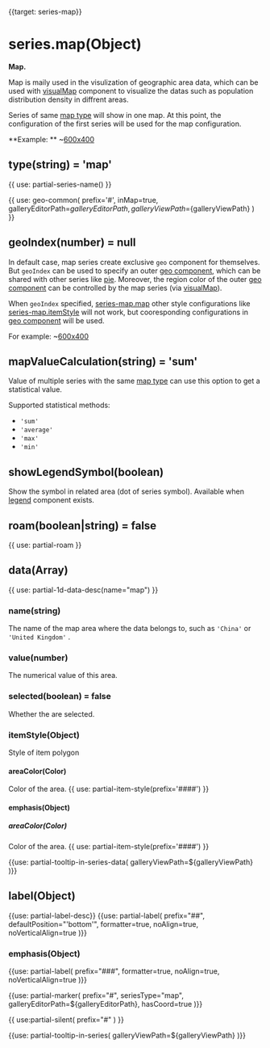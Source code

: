 
{{target: series-map}}

# series.map(Object)

**Map.**

Map is maily used in the visulization of geographic area data, which can be used with [visualMap](~visualMap) component to visualize the datas such as population distribution density in diffrent areas.

Series of same [map type](~series-map.map) will show in one map. At this point, the configuration of the first series will be used for the map configuration.

**Example: **
~[600x400](${galleryViewPath}doc-example/map-example&reset=1&edit=1)


## type(string) = 'map'

{{ use: partial-series-name() }}

{{ use: geo-common(
    prefix='#',
    inMap=true,
    galleryEditorPath=${galleryEditorPath},
    galleryViewPath=${galleryViewPath}
) }}

## geoIndex(number) = null

In default case, map series create exclusive `geo` component for themselves. But `geoIndex` can be used to specify an outer [geo component](~geo), which can be shared with other series like [pie](~series-pie). Moreover, the region color of the outer [geo component](~geo) can be controlled by the map series (via [visualMap](~visualMap)).

When `geoIndex` specified, [series-map.map](~series-map.map) other style configurations like [series-map.itemStyle](~series-map.itemStyle) will not work, but cooresponding configurations in [geo component](~geo) will be used.

For example:
~[600x400](${galleryViewPath}geo-map-scatter&reset=1&edit=1)

## mapValueCalculation(string) = 'sum'
Value of multiple series with the same [map type](~series-map.map) can use this option to get a statistical value.

Supported statistical methods:

+ `'sum'`
+ `'average'`
+ `'max'`
+ `'min'`

## showLegendSymbol(boolean)
Show the symbol in related area (dot of series symbol). Available when [legend](~legend) component exists.

## roam(boolean|string) = false
{{ use: partial-roam }}

## data(Array)
{{ use: partial-1d-data-desc(name="map") }}

### name(string)
The name of the map area where the data belongs to, such as `'China'` or `'United Kingdom'` .

### value(number)
The numerical value of this area.

### selected(boolean) = false
Whether the are selected.


### itemStyle(Object)
Style of item polygon
#### areaColor(Color)
Color of the area.
{{ use: partial-item-style(prefix='####') }}
#### emphasis(Object)
##### areaColor(Color)
Color of the area.
{{ use: partial-item-style(prefix='####') }}


{{use: partial-tooltip-in-series-data(
    galleryViewPath=${galleryViewPath}
)}}



## label(Object)
{{use: partial-label-desc}}
{{use: partial-label(
    prefix="##",
    defaultPosition="'bottom'",
    formatter=true,
    noAlign=true,
    noVerticalAlign=true
)}}
### emphasis(Object)
{{use: partial-label(
    prefix="###",
    formatter=true,
    noAlign=true,
    noVerticalAlign=true
)}}


{{use: partial-marker(
    prefix="#",
    seriesType="map",
    galleryEditorPath=${galleryEditorPath},
    hasCoord=true
)}}

{{ use:partial-silent(
    prefix="#"
) }}


{{use: partial-tooltip-in-series(
    galleryViewPath=${galleryViewPath}
)}}
